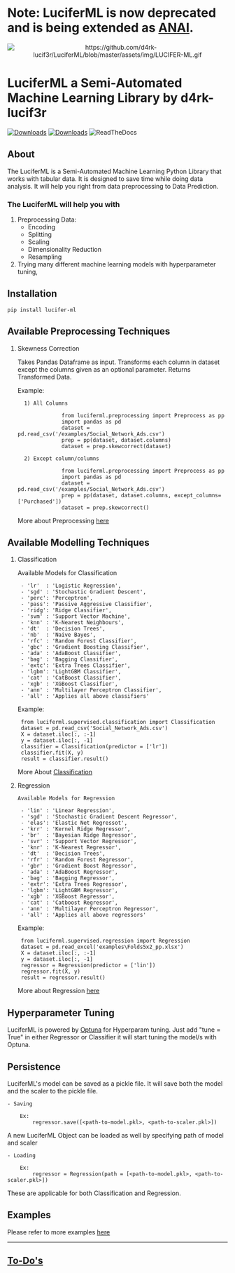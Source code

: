 # Note: LuciferML is now deprecated and is being extended as [ANAI](https://github.com/Revca-ANAI/ANAI).

<p align="center" ><img align='center' alt="https://github.com/d4rk-lucif3r/LuciferML/blob/master/assets/img/LUCIFER-ML.gif"  src="https://github.com/d4rk-lucif3r/LuciferML/blob/master/assets/img/LUCIFER-ML.gif"></p>

# LuciferML a Semi-Automated Machine Learning Library by d4rk-lucif3r

[![Downloads](https://static.pepy.tech/personalized-badge/lucifer-ml?period=total&units=international_system&left_color=black&right_color=green&left_text=Total%20Downloads)](https://pepy.tech/project/lucifer-ml)
[![Downloads](https://static.pepy.tech/personalized-badge/lucifer-ml?period=month&units=international_system&left_color=black&right_color=green&left_text=Downloads%20per%20Month)](https://pepy.tech/project/lucifer-ml)
![ReadTheDocs](https://img.shields.io/readthedocs/luciferml?style=plastic)

## About

The LuciferML is a Semi-Automated Machine Learning Python Library that works with tabular data. It is designed to save time while doing data analysis. It will help you right from data preprocessing to Data Prediction.

### The LuciferML will help you with

1. Preprocessing Data:
    - Encoding
    - Splitting
    - Scaling
    - Dimensionality Reduction
    - Resampling
2. Trying many different machine learning models with hyperparameter tuning,

## Installation

    pip install lucifer-ml

## Available Preprocessing Techniques

1) Skewness Correction

    Takes Pandas Dataframe as input. Transforms each column in dataset except the columns given as an optional parameter.
    Returns Transformed Data.

    Example:

         1) All Columns

                     from luciferml.preprocessing import Preprocess as pp
                     import pandas as pd
                     dataset = pd.read_csv('/examples/Social_Network_Ads.csv')
                     prep = pp(dataset, dataset.columns)
                     dataset = prep.skewcorrect(dataset)

         2) Except column/columns

                     from luciferml.preprocessing import Preprocess as pp
                     import pandas as pd
                     dataset = pd.read_csv('/examples/Social_Network_Ads.csv')
                     prep = pp(dataset, dataset.columns, except_columns=['Purchased'])
                     dataset = prep.skewcorrect()

    More about Preprocessing [here](https://github.com/d4rk-lucif3r/LuciferML/blob/master/luciferml/supervised/README/Preprocessing.md)

## Available Modelling Techniques

1) Classification

    Available Models for Classification

        - 'lr'  : 'Logistic Regression',
        - 'sgd' : 'Stochastic Gradient Descent',
        - 'perc': 'Perceptron',
        - 'pass': 'Passive Aggressive Classifier',
        - 'ridg': 'Ridge Classifier', 
        - 'svm' : 'Support Vector Machine',
        - 'knn' : 'K-Nearest Neighbours',
        - 'dt'  : 'Decision Trees',
        - 'nb'  : 'Naive Bayes',
        - 'rfc' : 'Random Forest Classifier',
        - 'gbc' : 'Gradient Boosting Classifier',
        - 'ada' : 'AdaBoost Classifier',
        - 'bag' : 'Bagging Classifier',
        - 'extc': 'Extra Trees Classifier',
        - 'lgbm': 'LightGBM Classifier',
        - 'cat' : 'CatBoost Classifier',
        - 'xgb' : 'XGBoost Classifier',
        - 'ann' : 'Multilayer Perceptron Classifier',
        - 'all' : 'Applies all above classifiers'

    Example:

        from luciferml.supervised.classification import Classification
        dataset = pd.read_csv('Social_Network_Ads.csv')
        X = dataset.iloc[:, :-1]
        y = dataset.iloc[:, -1]
        classifier = Classification(predictor = ['lr'])
        classifier.fit(X, y)
        result = classifier.result()

    More About [Classification](https://github.com/d4rk-lucif3r/LuciferML/blob/master/luciferml/supervised/README/Classification.md)

2) Regression

       Available Models for Regression

        - 'lin' : 'Linear Regression',
        - 'sgd' : 'Stochastic Gradient Descent Regressor',
        - 'elas': 'Elastic Net Regressot',
        - 'krr' : 'Kernel Ridge Regressor',
        - 'br'  : 'Bayesian Ridge Regressor',
        - 'svr' : 'Support Vector Regressor',
        - 'knr' : 'K-Nearest Regressor',
        - 'dt'  : 'Decision Trees',
        - 'rfr' : 'Random Forest Regressor',
        - 'gbr' : 'Gradient Boost Regressor',
        - 'ada' : 'AdaBoost Regressor',
        - 'bag' : 'Bagging Regressor',
        - 'extr': 'Extra Trees Regressor',
        - 'lgbm': 'LightGBM Regressor',
        - 'xgb' : 'XGBoost Regressor',
        - 'cat' : 'Catboost Regressor',
        - 'ann' : 'Multilayer Perceptron Regressor',
        - 'all' : 'Applies all above regressors'

    Example:

        from luciferml.supervised.regression import Regression
        dataset = pd.read_excel('examples\Folds5x2_pp.xlsx')
        X = dataset.iloc[:, :-1]
        y = dataset.iloc[:, -1]
        regressor = Regression(predictor = ['lin'])
        regressor.fit(X, y)
        result = regressor.result()

    More about Regression [here](https://github.com/d4rk-lucif3r/LuciferML/blob/master/luciferml/supervised/README/Regression.md)

## Hyperparameter Tuning

LuciferML is powered by [Optuna](https://github.com/optuna/optuna) for Hyperparam tuning. Just add "tune = True" in either Regressor or Classifier it will start tuning the model/s with Optuna.

## Persistence

LuciferML's model can be saved as a pickle file. It will save both the model and the scaler to the pickle file.


    - Saving

        Ex: 
            regressor.save([<path-to-model.pkl>, <path-to-scaler.pkl>])

A new LuciferML Object can be loaded as well by specifying path of model and scaler

    - Loading

        Ex: 
            regressor = Regression(path = [<path-to-model.pkl>, <path-to-scaler.pkl>])

These are applicable for both Classification and Regression.

## Examples

Please refer to more examples [here](https://github.com/d4rk-lucif3r/LuciferML/blob/master/examples/example.ipynb)

---

## [To-Do's](https://github.com/d4rk-lucif3r/LuciferML/issues/10)
